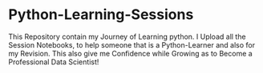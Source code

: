 # Python-Learning-Sessions
This Repository contain my Journey of Learning python. I Upload all the Session Notebooks, to help someone that is a Python-Learner and also for my Revision. This also give me Confidence while Growing as to Become a Professional Data Scientist!
